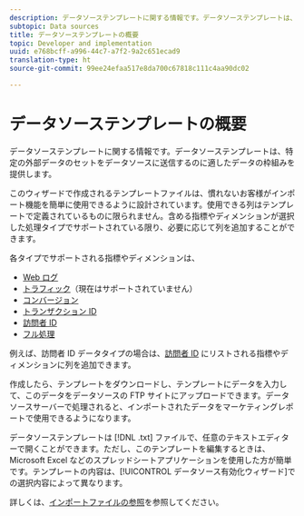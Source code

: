 ```yaml
---
description: データソーステンプレートに関する情報です。データソーステンプレートは、特定の外部データのセットをデータソースに送信するのに適したデータの枠組みを提供します。
subtopic: Data sources
title: データソーステンプレートの概要
topic: Developer and implementation
uuid: e768bcff-a996-44c7-a7f2-9a2c651ecad9
translation-type: ht
source-git-commit: 99ee24efaa517e8da700c67818c111c4aa90dc02

---
```



# データソーステンプレートの概要

データソーステンプレートに関する情報です。データソーステンプレートは、特定の外部データのセットをデータソースに送信するのに適したデータの枠組みを提供します。

このウィザードで作成されるテンプレートファイルは、慣れないお客様がインポート機能を簡単に使用できるように設計されています。使用できる列はテンプレートで定義されているものに限られません。含める指標やディメンションが選択した処理タイプでサポートされている限り、必要に応じて列を追加することができます。

各タイプでサポートされる指標やディメンションは、

* [Web ログ](/help/import/c-data-sources/c-datasrc-types/datasrc-web-log.md)
* [トラフィック](/help/import/c-data-sources/c-datasrc-types/datasrc-traffic.md)（現在はサポートされていません）
* [コンバージョン](/help/import/c-data-sources/c-datasrc-types/datasrc-conversion.md)
* [トランザクション ID](/help/import/c-data-sources/c-datasrc-types/datasrc-transactionid.md)
* [訪問者 ID](/help/import/c-data-sources/c-datasrc-types/datasrc-visitorid.md)
* [フル処理](/help/import/c-data-sources/c-datasrc-types/datasrc-full-processing.md)

例えば、訪問者 ID データタイプの場合は、[訪問者 ID](/help/import/c-data-sources/c-datasrc-types/datasrc-visitorid.md) にリストされる指標やディメンションに列を追加できます。

作成したら、テンプレートをダウンロードし、テンプレートにデータを入力して、このデータをデータソースの FTP サイトにアップロードできます。データソースサーバーで処理されると、インポートされたデータをマーケティングレポートで使用できるようになります。

データソーステンプレートは [!DNL .txt] ファイルで、任意のテキストエディターで開くことができます。ただし、このテンプレートを編集するときは、Microsoft Excel などのスプレッドシートアプリケーションを使用した方が簡単です。テンプレートの内容は、[!UICONTROL データソース有効化ウィザード]での選択内容によって異なります。

詳しくは、[インポートファイルの参照](/help/import/c-data-sources/datasrc-template/datasrc-import-file-reference.md)を参照してください。
